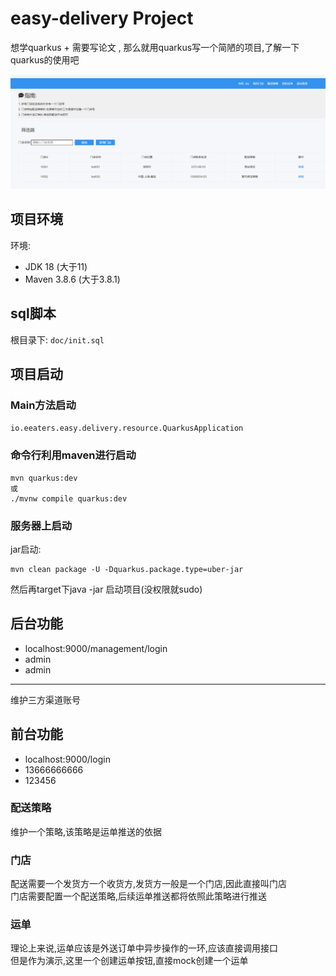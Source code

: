 # easy-delivery Project

想学quarkus + 需要写论文 , 那么就用quarkus写一个简陋的项目,了解一下quarkus的使用吧

![后台](1658566102962.jpg)

## 项目环境
环境:

- JDK 18 (大于11)
- Maven 3.8.6 (大于3.8.1)

## sql脚本
根目录下: `doc/init.sql`

## 项目启动

### Main方法启动

`io.eeaters.easy.delivery.resource.QuarkusApplication`

### 命令行利用maven进行启动

```shell script
mvn quarkus:dev
或
./mvnw compile quarkus:dev
```

### 服务器上启动
jar启动: 
```shell script
mvn clean package -U -Dquarkus.package.type=uber-jar
```
然后再target下java -jar 启动项目(没权限就sudo)

## 后台功能
- localhost:9000/management/login 
- admin
- admin
<hr/>
维护三方渠道账号

## 前台功能
- localhost:9000/login
- 13666666666
- 123456

### 配送策略
维护一个策略,该策略是运单推送的依据

### 门店
配送需要一个发货方一个收货方,发货方一般是一个门店,因此直接叫门店  
门店需要配置一个配送策略,后续运单推送都将依照此策略进行推送

### 运单
理论上来说,运单应该是外送订单中异步操作的一环,应该直接调用接口  
但是作为演示,这里一个创建运单按钮,直接mock创建一个运单
